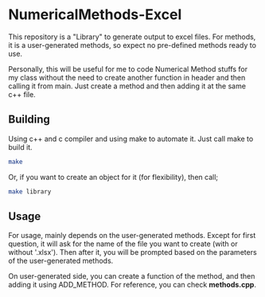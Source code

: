 # NumericalMethods-Excel

This repository is a "Library" to generate output to excel files. For methods, it is a user-generated methods, so expect no pre-defined methods ready to use.

Personally, this will be useful for me to code Numerical Method stuffs for my class without the need to create another function in header and then calling it from main. Just create a method and then adding it at the same c++ file.

## Building

Using c++ and c compiler and using make to automate it. Just call make to build it.

```bash
make
```

Or, if you want to create an object for it (for flexibility), then call;
```bash
make library
```

## Usage
For usage, mainly depends on the user-generated methods. Except for first question, it will ask for the name of the file you want to create (with or without '.xlsx'). Then after it, you will be prompted based on the parameters of the user-generated methods.

On user-generated side, you can create a function of the method, and then adding it using ADD_METHOD. For reference, you can check **methods.cpp**.